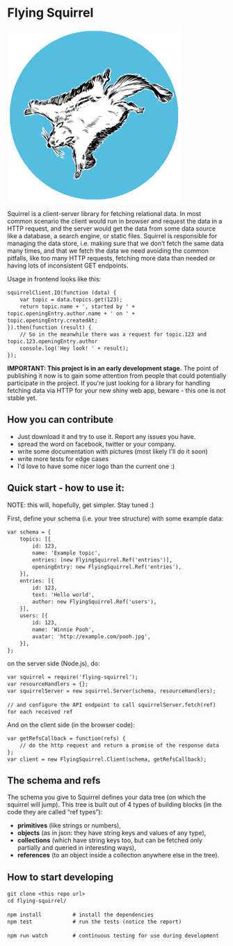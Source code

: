 # Flying Squirrel

![](logo.png)

Squirrel is a client-server library for fetching relational data. In most common scenario the client would run in browser and request the data in a HTTP request, and the server would get the data from some data source like a database, a search engine, or static files. Squirrel is responsible for managing the data store, i.e. making sure that we don’t fetch the same data many times, and that we fetch the data we need avoiding the common pitfalls, like too many HTTP requests, fetching more data than needed or having lots of inconsistent GET endpoints.

Usage in frontend looks like this:

    squirrelClient.IO(function (data) {
        var topic = data.topics.get(123);
        return topic.name + ', started by ' + topic.openingEntry.author.name + ' on ' + topic.openingEntry.createdAt;
    }).then(function (result) {
        // So in the meanwhile there was a request for topic.123 and topic.123.openingEntry.author
        console.log('Hey look! ' + result);
    });

**IMPORTANT: This project is in an early development stage.** The point of publishing it now is to
gain some attention from people that could potentially participate in the project.
If you're just looking for a library for handling fetching data via HTTP for your new shiny web
app, beware - this one is not stable yet.

## How you can contribute

* Just download it and try to use it. Report any issues you have.
* spread the word on facebook, twitter or your company.
* write some documentation with pictures (most likely I'll do it soon)
* write more tests for edge cases
* I'd love to have some nicer logo than the current one :)

## Quick start - how to use it:

NOTE: this will, hopefully, get simpler. Stay tuned :)

First, define your schema (i.e. your tree structure) with some example data:

    var schema = {
        topics: [{
            id: 123,
            name: 'Example topic',
            entries: [new FlyingSquirrel.Ref('entries')],
            openingEntry: new FlyingSquirrel.Ref('entries'),
        }],
        entries: [{
            id: 123,
            text: 'Hello world',
            author: new FlyingSquirrel.Ref('users'),
        }],
        users: [{
            id: 123,
            name: 'Winnie Pooh',
            avatar: 'http://example.com/pooh.jpg',
        }],
    };

on the server side (Node.js), do:

    var squirrel = require('flying-squirrel');
    var resourceHandlers = {};
    var squirrelServer = new squirrel.Server(schema, resourceHandlers);

    // and configure the API endpoint to call squirrelServer.fetch(ref) for each received ref

And on the client side (in the browser code):

    var getRefsCallback = function(refs) {
        // do the http request and return a promise of the response data
    };
    var client = new FlyingSquirrel.Client(schema, getRefsCallback);

## The schema and refs

The schema you give to Squirrel defines your data tree (on which the squirrel will jump). This tree is built out of 4 types of building blocks (in the code they are called “ref types”):
* **primitives** (like strings or numbers),
* **objects** (as in json: they have string keys and values of any type),
* **collections** (which have string keys too, but can be fetched only partially and queried in interesting ways),
* **references** (to an object inside a collection anywhere else in the tree).

## How to start developing

    git clone <this repo url>
    cd flying-squirrel/

    npm install          # install the dependencies
    npm test             # run the tests (notice the report)

    npm run watch        # continuous testing for use during development
